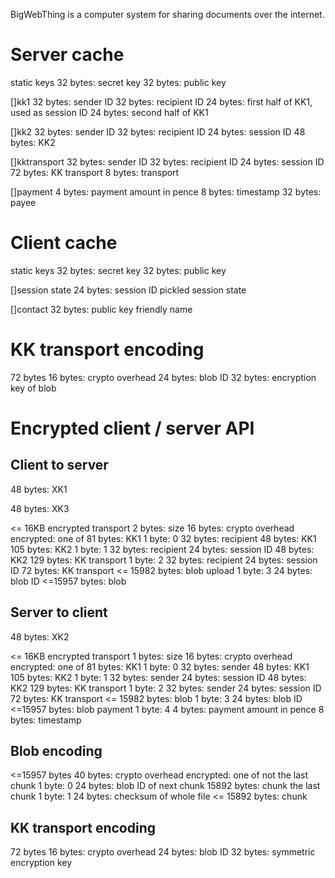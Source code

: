 BigWebThing is a computer system for sharing documents over the internet.

# Server cache

static keys
    32 bytes: secret key
    32 bytes: public key

[]kk1
    32 bytes: sender ID
    32 bytes: recipient ID
    24 bytes: first half of KK1, used as session ID
    24 bytes: second half of KK1

[]kk2
    32 bytes: sender ID
    32 bytes: recipient ID
    24 bytes: session ID
    48 bytes: KK2

[]kktransport
    32 bytes: sender ID
    32 bytes: recipient ID
    24 bytes: session ID
    72 bytes: KK transport
    8 bytes: transport

[]payment
    4 bytes: payment amount in pence
    8 bytes: timestamp
    32 bytes: payee

# Client cache

static keys
    32 bytes: secret key
    32 bytes: public key

[]session state
    24 bytes: session ID
    pickled session state

[]contact
    32 bytes: public key
    friendly name

# KK transport encoding

72 bytes
    16 bytes: crypto overhead
    24 bytes: blob ID
    32 bytes: encryption key of blob

# Encrypted client / server API

## Client to server

48 bytes: XK1

48 bytes: XK3

<= 16KB encrypted transport
    2 bytes: size
    16 bytes: crypto overhead
    encrypted: one of
        81 bytes: KK1
            1 byte: 0
            32 bytes: recipient
            48 bytes: KK1
        105 bytes: KK2
            1 byte: 1
            32 bytes: recipient
            24 bytes: session ID
            48 bytes: KK2
        129 bytes: KK transport
            1 byte: 2
            32 bytes: recipient
            24 bytes: session ID
            72 bytes: KK transport
        <= 15982 bytes: blob upload
            1 byte: 3
            24 bytes: blob ID
            <=15957 bytes: blob

## Server to client

48 bytes: XK2

<= 16KB encrypted transport
    1 bytes: size
    16 bytes: crypto overhead
    encrypted: one of
        81 bytes: KK1
            1 byte: 0
            32 bytes: sender
            48 bytes: KK1
        105 bytes: KK2
            1 byte: 1
            32 bytes: sender
            24 bytes: session ID
            48 bytes: KK2
        129 bytes: KK transport
            1 byte: 2
            32 bytes: sender
            24 bytes: session ID
            72 bytes: KK transport
        <= 15982 bytes: blob
            1 byte: 3
            24 bytes: blob ID
            <=15957 bytes: blob
        payment
            1 byte: 4
            4 bytes: payment amount in pence
            8 bytes: timestamp

## Blob encoding

<=15957 bytes
    40 bytes: crypto overhead
    encrypted: one of
        not the last chunk
            1 byte: 0
            24 bytes: blob ID of next chunk
            15892 bytes: chunk
        the last chunk
            1 byte: 1
            24 bytes: checksum of whole file
            <= 15892 bytes: chunk

## KK transport encoding

72 bytes
    16 bytes: crypto overhead
    24 bytes: blob ID
    32 bytes: symmetric encryption key
